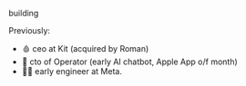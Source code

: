 building

Previously:
- 🩸 ceo at Kit (acquired by Roman) 
- 🤖 cto of Operator (early AI chatbot, Apple App o/f month)
- 👨‍💻 early engineer at Meta.
